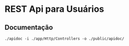 
# REST Api para Usuários

## Documentação

```shell
./apidoc -i ./app/Http/Controllers -o ./public/apidoc/
```
